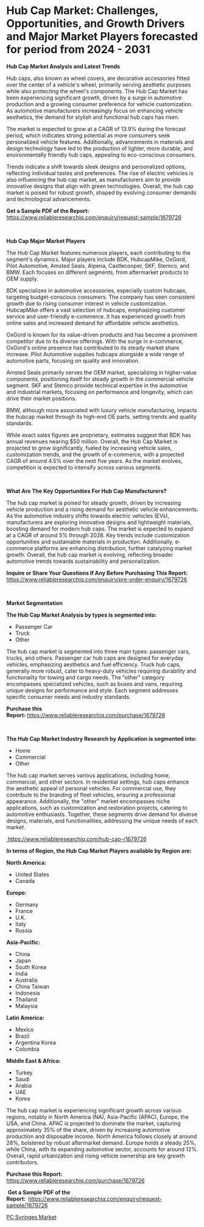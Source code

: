 <p><h1>Hub Cap Market: Challenges, Opportunities, and Growth Drivers and Major Market Players forecasted for period from 2024 - 2031</h1></p><p><strong>Hub Cap Market Analysis and Latest Trends</strong></p>
<p><p>Hub caps, also known as wheel covers, are decorative accessories fitted over the center of a vehicle's wheel, primarily serving aesthetic purposes while also protecting the wheel's components. The Hub Cap Market has been experiencing significant growth, driven by a surge in automotive production and a growing consumer preference for vehicle customization. As automotive manufacturers increasingly focus on enhancing vehicle aesthetics, the demand for stylish and functional hub caps has risen.</p><p>The market is expected to grow at a CAGR of 13.9% during the forecast period, which indicates strong potential as more consumers seek personalized vehicle features. Additionally, advancements in materials and design technology have led to the production of lighter, more durable, and environmentally friendly hub caps, appealing to eco-conscious consumers. </p><p>Trends indicate a shift towards sleek designs and personalized options, reflecting individual tastes and preferences. The rise of electric vehicles is also influencing the hub cap market, as manufacturers aim to provide innovative designs that align with green technologies. Overall, the hub cap market is poised for robust growth, shaped by evolving consumer demands and technological advancements.</p></p>
<p><strong>Get a Sample PDF of the Report:&nbsp;</strong> <a href="https://www.reliableresearchiq.com/enquiry/request-sample/1679726?utm_campaign=1927&utm_medium=2&utm_source=Github&utm_content=ia&utm_term=28122024&utm_id=hub-cap">https://www.reliableresearchiq.com/enquiry/request-sample/1679726</a></p>
<p>&nbsp;</p>
<p><strong>Hub Cap Major Market Players</strong></p>
<p><p>The Hub Cap Market features numerous players, each contributing to the segment's dynamics. Major players include BDK, HubcapMike, OxGord, Pilot Automotive, Amsted Seals, Alpena, Castlecooper, SKF, Stemco, and BMW. Each focuses on different segments, from aftermarket products to OEM supply.</p><p>BDK specializes in automotive accessories, especially custom hubcaps, targeting budget-conscious consumers. The company has seen consistent growth due to rising consumer interest in vehicle customization. HubcapMike offers a vast selection of hubcaps, emphasizing customer service and user-friendly e-commerce. It has experienced growth from online sales and increased demand for affordable vehicle aesthetics.</p><p>OxGord is known for its value-driven products and has become a prominent competitor due to its diverse offerings. With the surge in e-commerce, OxGord's online presence has contributed to its steady market share increase. Pilot Automotive supplies hubcaps alongside a wide range of automotive parts, focusing on quality and innovation.</p><p>Amsted Seals primarily serves the OEM market, specializing in higher-value components, positioning itself for steady growth in the commercial vehicle segment. SKF and Stemco provide technical expertise in the automotive and industrial markets, focusing on performance and longevity, which can drive their market positions.</p><p>BMW, although more associated with luxury vehicle manufacturing, impacts the hubcap market through its high-end OE parts, setting trends and quality standards. </p><p>While exact sales figures are proprietary, estimates suggest that BDK has annual revenues nearing $50 million. Overall, the Hub Cap Market is projected to grow significantly, fueled by increasing vehicle sales, customization trends, and the growth of e-commerce, with a projected CAGR of around 4.5% over the next five years. As the market evolves, competition is expected to intensify across various segments.</p></p>
<p>&nbsp;</p>
<p><strong>What Are The Key Opportunities For Hub Cap Manufacturers?</strong></p>
<p><p>The hub cap market is poised for steady growth, driven by increasing vehicle production and a rising demand for aesthetic vehicle enhancements. As the automotive industry shifts towards electric vehicles (EVs), manufacturers are exploring innovative designs and lightweight materials, boosting demand for modern hub caps. The market is expected to expand at a CAGR of around 5% through 2028. Key trends include customization opportunities and sustainable materials in production. Additionally, e-commerce platforms are enhancing distribution, further catalyzing market growth. Overall, the hub cap market is evolving, reflecting broader automotive trends towards sustainability and personalization.</p></p>
<p><strong>Inquire or Share Your Questions If Any Before Purchasing This Report:</strong> <a href="https://www.reliableresearchiq.com/enquiry/pre-order-enquiry/1679726?utm_campaign=1927&utm_medium=2&utm_source=Github&utm_content=ia&utm_term=28122024&utm_id=hub-cap">https://www.reliableresearchiq.com/enquiry/pre-order-enquiry/1679726</a></p>
<p>&nbsp;</p>
<p><strong>Market Segmentation</strong></p>
<p><strong>The Hub Cap Market Analysis by types is segmented into:</strong></p>
<p><ul><li>Passenger Car</li><li>Truck</li><li>Other</li></ul></p>
<p><p>The hub cap market is segmented into three main types: passenger cars, trucks, and others. Passenger car hub caps are designed for everyday vehicles, emphasizing aesthetics and fuel efficiency. Truck hub caps, generally more robust, cater to heavy-duty vehicles requiring durability and functionality for towing and cargo needs. The "other" category encompasses specialized vehicles, such as buses and vans, requiring unique designs for performance and style. Each segment addresses specific consumer needs and industry standards.</p></p>
<p><strong>Purchase this Report:&nbsp;</strong><a href="https://www.reliableresearchiq.com/purchase/1679726?utm_campaign=1927&utm_medium=2&utm_source=Github&utm_content=ia&utm_term=28122024&utm_id=hub-cap">https://www.reliableresearchiq.com/purchase/1679726</a></p>
<p>&nbsp;</p>
<p><strong>The Hub Cap Market Industry Research by Application is segmented into:</strong></p>
<p><ul><li>Home</li><li>Commercial</li><li>Other</li></ul></p>
<p><p>The hub cap market serves various applications, including home, commercial, and other sectors. In residential settings, hub caps enhance the aesthetic appeal of personal vehicles. For commercial use, they contribute to the branding of fleet vehicles, ensuring a professional appearance. Additionally, the "other" market encompasses niche applications, such as customization and restoration projects, catering to automotive enthusiasts. Together, these segments drive demand for diverse designs, materials, and functionalities, addressing the unique needs of each market.</p></p>
<p><a href="https://www.reliableresearchiq.com/hub-cap-r1679726?utm_campaign=1927&utm_medium=2&utm_source=Github&utm_content=ia&utm_term=28122024&utm_id=hub-cap">&nbsp;https://www.reliableresearchiq.com/hub-cap-r1679726</a></p>
<p><strong>In terms of Region, the Hub Cap Market Players available by Region are:</strong></p>
<p>
    <p> <strong> North America: </strong>
        <ul>
            <li>United States</li>
            <li>Canada</li>
        </ul>
        </p> 
    <p> <strong> Europe: </strong>
        <ul>
            <li>Germany</li>
            <li>France</li>
            <li>U.K.</li>
            <li>Italy</li>
            <li>Russia</li>
        </ul>
        </p> 
    <p> <strong> Asia-Pacific: </strong>
        <ul>
            <li>China</li>
            <li>Japan</li>
            <li>South Korea</li>
            <li>India</li>
            <li>Australia</li>
            <li>China Taiwan</li>
            <li>Indonesia</li>
            <li>Thailand</li>
            <li>Malaysia</li>
        </ul>
        </p> 
    <p> <strong> Latin America: </strong>
        <ul>
            <li>Mexico</li>
            <li>Brazil</li>
            <li>Argentina Korea</li>
            <li>Colombia</li>
        </ul>
        </p> 
    <p> <strong> Middle East & Africa: </strong>
        <ul>
            <li>Turkey</li>
            <li>Saudi</li>
            <li>Arabia</li>
            <li>UAE</li>
            <li>Korea</li>
        </ul>
    </p>
    </p>
<p><p>The hub cap market is experiencing significant growth across various regions, notably in North America (NA), Asia-Pacific (APAC), Europe, the USA, and China. APAC is projected to dominate the market, capturing approximately 35% of the share, driven by increasing automotive production and disposable income. North America follows closely at around 28%, bolstered by robust aftermarket demand. Europe holds a steady 25%, while China, with its expanding automotive sector, accounts for around 12%. Overall, rapid urbanization and rising vehicle ownership are key growth contributors.</p></p>
<p><strong>Purchase this Report: </strong><a href="https://www.reliableresearchiq.com/purchase/1679726?utm_campaign=1927&utm_medium=2&utm_source=Github&utm_content=ia&utm_term=28122024&utm_id=hub-cap">https://www.reliableresearchiq.com/purchase/1679726</a></p>
<p>&nbsp;<strong>Get a Sample PDF of the Report:&nbsp;&nbsp;</strong><a href="https://www.reliableresearchiq.com/enquiry/request-sample/1679726?utm_campaign=1927&utm_medium=2&utm_source=Github&utm_content=ia&utm_term=28122024&utm_id=hub-cap">https://www.reliableresearchiq.com/enquiry/request-sample/1679726</a></p>
<p><strong></strong></p>
<p><p><a href="https://github.com/marlanamarvn/Market-Research-Report-List-1/blob/main/pc-syringes-market.md?utm_campaign=1927&utm_medium=2&utm_source=Github&utm_content=ia&utm_term=28122024&utm_id=hub-cap">PC Syringes Market</a></p></p>